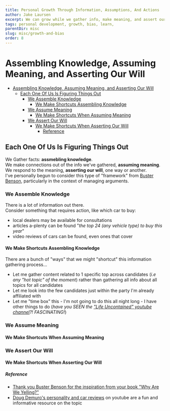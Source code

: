 ```yaml
---
title: Personal Growth Through Information, Assumptions, And Actions
author: Jake Laursen
excerpt: We can grow while we gather info, make meaning, and assert our will
tags: personal development, growth, bias, learn,  
parentDir: misc
slug: misc/growth-and-bias
order: 8
---
```


# Assembling Knowledge, Assuming Meaning, and Asserting Our Will
- [Assembling Knowledge, Assuming Meaning, and Asserting Our Will](#assembling-knowledge-assuming-meaning-and-asserting-our-will)
  - [Each One Of Us Is Figuring Things Out](#each-one-of-us-is-figuring-things-out)
    - [We Assemble Knowledge](#we-assemble-knowledge)
      - [We Make Shortcuts Assembling Knowledge](#we-make-shortcuts-assembling-knowledge)
    - [We Assume Meaning](#we-assume-meaning)
      - [We Make Shortcuts When Assuming Meaning](#we-make-shortcuts-when-assuming-meaning)
    - [We Assert Our Will](#we-assert-our-will)
      - [We Make Shortcuts When Asserting Our Will](#we-make-shortcuts-when-asserting-our-will)
        - [Reference](#reference)


## Each One Of Us Is Figuring Things Out
We Gather facts: **assmebling knowledge**.  
We make connections out of the info we've gathered, **assuming meaning**.  
We respond to the meaning, **asserting our will**, one way or another.   
I've personally begun to consider this type of "framework" from [Buster Benson](#reference), particularly in the context of managing arguments.  

### We Assemble Knowledge
There is a lot of information out there.  
Consider something that requires action, like which car to buy:
- local dealers may be available for consultations
- articles a-plenty can be found "_the top 24 (any vehicle type) to buy this year_"
- video reviews of cars can be found, even ones that cover 
#### We Make Shortcuts Assembling Knowledge
There are a bunch of "ways" that we might "shortcut" this information gathering process...
- Let me gather content related to 1 specific top across candidates (_i.e any "hot topic" of the moment_) rather than gathering all info about all topics for all candidates
- Let me look into the few candidates just within the party I'm already affiliated with
- Let me "time box" this - I'm not going to do this all night long - I have other things to do (_have you SEEN the ["Life Uncontained" youtube channel](https://www.youtube.com/channel/UC-l69It3hxAY3tkBH_utLNQ)?! FASCINATING!_)


### We Assume Meaning
#### We Make Shortcuts When Assuming Meaning

### We Assert Our Will
#### We Make Shortcuts When Asserting Our Will


##### Reference
- [Thank you Buster Benson for the inspiration from your book "Why Are We Yelling?"](https://busterbenson.com/whyareweyelling/)   
- [Doug Demuro's personality and car reviews](https://www.youtube.com/@DougDeMuro) on youtube are a fun and informative resource on the topic